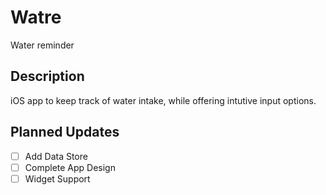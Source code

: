 # Watre

Water reminder

## Description

iOS app to keep track of water intake, while offering intutive input options.

## Planned Updates

- [ ] Add Data Store
- [ ] Complete App Design
- [ ] Widget Support
